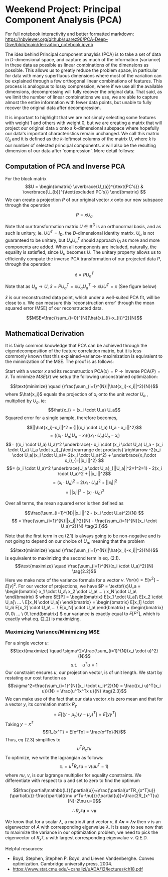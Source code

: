 # Weekend Project: Principal Component Analysis (PCA)

For full notebook interactivity and better formatted markdown: https://nbviewer.org/github/suarez96/PCA-Deep-Dive/blob/main/derivation_notebook.ipynb

The idea behind Principal component anaylsis (PCA) is to take a set of data in $D$-dimensional space, and capture as much of the information (variance) in these data as possible as linear combinations of the dimensions as possible. This allows us to greatly reduce the problem space, in particular for data with many superfluous dimensions where most of the variation can be explained through a few orthogonal linear combinations of features. This process is analogous to lossy compression, where if we use all the available dimensions, decompressing will fully recover the original data. That said, as we limit the number of linear combinations we use, we are able to capture almost the entire information with fewer data points, but unable to fully recover the original data after decompression. 

It is important to highlight that we are not simply selecting some features with weight 1 and others with weight 0, but we are creating a matrix that will project our original data $x$ onto a $k$-dimensional subspace where hopefully our data's important characteristics remain unchanged. We call this matrix $U_a$ and it is defined as the $k$-leftmost columns of the matrix $U$, where $k$ is our number of selected principal components. $k$ will also be the resulting dimension of our data after 'compression'. More detail follows:

## Computation of PCA and Inverse PCA

For the block matrix
$$U = \begin{bmatrix}
\overbrace{U_{a}}^{\text{PC's}} & \overbrace{U_{b}}^{\text{excluded PC's}}
\end{bmatrix}
$$
We can create a projection $P$ of our original vector $x$ onto our new subspace through the operation

$$P=xU_a \tag{1.1}$$

Note that our transformation matrix $U \in \mathbb{R}^D$ is an orthonormal basis, and as such is unitary, ie. $UU^T=I_D$, the $D$-dimensional identity matrix. $U_a$ is not guaranteed to be unitary, but $U_aU_a^T$ should approach $I_D$ as more and more components are added. When all components are included, naturally, the equality is satisfied, since $U_a$ becomes $U$. The unitary property allows us to efficiently compute the inverse PCA transformation of our projected data $P$, through the operation:

$$\hat{x} = PU_a^T \tag{1.2}$$

Note that as $U_a\rightarrow U$, $\hat{x} = PU_a^T = xU_aU_a^T \rightarrow xUU^T = x$ (See figure below)

$\hat{x}$ is our reconstructed data point, which under a well-suited PCA fit, will be close to $x$. We can measure this 'reconstruction error' through the mean squared error (MSE) of our reconstructed data.

$$MSE=\frac{\sum_{i=0}^{N}(\hat{x}_{i}-x_{i})^2}{N}$$


## Mathematical Derivation
It is fairly common knowledge that PCA can be achieved through the eigendecomposition of the feature correlation matrix, but it is less commonly known that this explained-variance-maximization is equivalent to the minimization of the MSE. The proof is as follows:

Start with a vector $x$ and its reconstruction $\text{PCA}(x) = P \rightarrow \text{Inverse PCA}(P) = \hat{x}$. To minimize $MSE(\hat{x})$ we setup the following unconstrained optimization:

$$\text{minimize} \quad {\frac{\sum_{i=1}^{N}||\hat{x_i}-x_i||^2}{N}}$$
where $\hat{x_i}$ equals the projection of $x_i$ onto the unit vector $U_a$ , multiplied by $U_a$. ie:
$$\hat{x_i} = (x_i \cdot U_a) U_a$$
Squared error for a single sample, therefore becomes,

$$||\hat{x_i}-x_i||^2 = {||(x_i \cdot U_a) U_a - x_i||^2}$$
$$= ((x_i \cdot U_a) U_a - x_i)((x_i \cdot U_a) U_a - x_i) $$
$$= ((x_i \cdot U_a) U_a)^2 \underbrace{- x_i \cdot (x_i \cdot U_a) U_a - (x_i \cdot U_a) U_a \cdot x_i}_{\text{rearrange dot products} \rightarrow -2(x_i \cdot U_a)(x_i \cdot U_a)=-2(x_i \cdot U_a)^2}  + \underbrace{x_i\cdot x_i}_{=||x_i||^2} $$
$$= (x_i \cdot U_a)^2 \underbrace{U_a \cdot U_a}_{||U_a||^2=1^2=1} - 2(x_i \cdot U_a)^2 + ||x_i||^2$$
$$= (x_i \cdot U_a)^2 - 2(x_i \cdot U_a)^2 + ||x_i||^2$$
$$= ||x_i||^2 - (x_i \cdot U_a)^2$$

Over all terms, the mean squared error is then defined as

$$\frac{\sum_{i=1}^{N}||x_i||^2 - (x_i \cdot U_a)^2}{N} $$
$$ = \frac{\sum_{i=1}^{N}||x_i||^2}{N} - \frac{\sum_{i=1}^{N}(x_i \cdot U_a)^2}{N} \tag{2.1}$$

Note that the first term in eq $(2.1)$ is always going to be non-negative and is not going to depend on our choice of $U_a$, meaning that the problem 
$$\text{minimize} \quad {\frac{\sum_{i=1}^{N}||\hat{x_i}-x_i||^2}{N}}$$
is equivalent to maximizing the second term in eq. $(2.1)$.
$$\text{maximize} \quad \frac{\sum_{i=1}^{N}(x_i \cdot U_a)^2}{N} \tag{2.2}$$
Here we make note of the variance formula for a vector $v$. $Var(v)=E[v^2]-E[v]^2$. For our vector of projections, we have
$P = \textbf{x}U_a = \begin{bmatrix} 
x_1 \cdot U_a\\
x_2 \cdot U_a\\
... \\
x_N \cdot U_a\\
\end{bmatrix} $ where
$E[P] = \begin{bmatrix} 
E[x_1 \cdot U_a]\\
E[x_2 \cdot U_a]\\
... \\
E[x_N \cdot U_a]\\
\end{bmatrix}  = \begin{bmatrix} 
E[x_1] \cdot U_a\\
E[x_2] \cdot U_a\\
... \\
E[x_N] \cdot U_a\\
\end{bmatrix} = \begin{bmatrix} 
0\\
0\\
... \\
0\\
\end{bmatrix} $
our variance is exactly equal to $E[P^2]$, which is exactly what eq. $(2.2)$ is maximizing.

### Maximizing Variance/Minimizing MSE
For a single vector $u$:
$$\text{maximize} \quad \sigma^2=\frac{\sum_{i=1}^{N}(x_i \cdot u)^2}{N}$$
$$\textrm{s.t.} \quad u^Tu=1$$
Our constraint ensures $u$, our projection vector, is of unit length.
We start by restating our cost function as $$\sigma^2=\frac{\sum_{i=1}^{N}(x_i \cdot u_i)^2}{N} = \frac{(x_i u)^T(x_i u)}{N} = \frac{u^Tx^Tx u}{N} \tag{2.3}$$
We can make use of the fact that our data vector $x$ is zero mean and that for a vector $y$, its correlation matrix $R_y$ $$ = E[(y-\mu_y)(y-\mu_y)^T] = E[yy^T]$$
Taking $y=x^T$ 
$$R_{x^T} = E[x^Tx] = \frac{x^Tx}{N}$$Thus, eq $(2.3)$ simplifies to
$$u^TR_{x^T}u$$
To optimize, we write the lagrangian as follows:
$$\mathbb{L} = u^TR_{x^T}u  - \nu(uu^T-1)$$
where <em>nu</em>, $\nu$, is our lagrange multiplier for equality constraints. We differentiate with respect to $u$ and set to zero to find the optimum

$$\frac{\partial\mathbb{L}}{\partial{u}}=\frac{\partial{u^TR_{x^T}u}}{\partial{u}}-\frac{\partial{(\nu u^Tu-\nu)}}{\partial{u}}=\frac{2R_{x^T}u}{N}-2\nu u=0$$

$$\therefore R_{x^T}\textbf{u}=\nu \textbf{u}$$

We know that for a scalar $\lambda$, a matrix $A$ and vector $v$, if $A\textbf{v}=\lambda \textbf{v}$ then $v$ is an eigenvector of $A$ with corresponding eigenvalue $\lambda$. It is easy to see now that to maximize the variance in our optimization problem, we need to pick the eigenvector of $R_{x^T}$, $u$ with largest corresponding eigenvalue $\nu$. Q.E.D.

Helpful resources: 
- Boyd, Stephen, Stephen P. Boyd, and Lieven Vandenberghe. Convex optimization. Cambridge university press, 2004.
- https://www.stat.cmu.edu/~cshalizi/uADA/12/lectures/ch18.pdf
